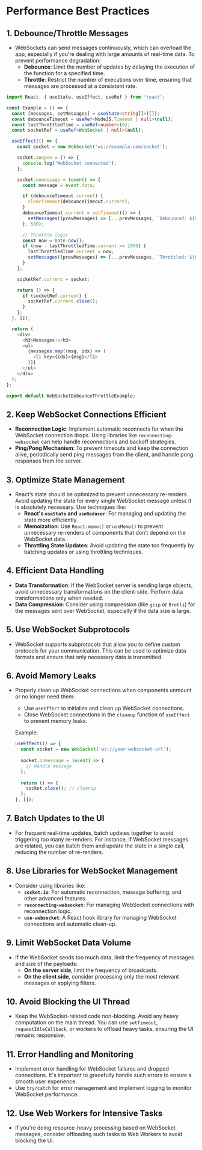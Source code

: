 # Performance Best Practices


## 1. **Debounce/Throttle Messages**
   - WebSockets can send messages continuously, which can overload the app, especially if you're dealing with large amounts of real-time data. To prevent performance degradation:
     - **Debounce**: Limit the number of updates by delaying the execution of the function for a specified time.
     - **Throttle**: Restrict the number of executions over time, ensuring that messages are processed at a consistent rate.

```ts
import React, { useState, useEffect, useRef } from 'react';

const Example = () => {
  const [messages, setMessages] = useState<string[]>([]);
  const debounceTimeout = useRef<NodeJS.Timeout | null>(null);
  const lastThrottledTime = useRef<number>(0);
  const socketRef = useRef<WebSocket | null>(null);

  useEffect(() => {
    const socket = new WebSocket('ws://example.com/socket');

    socket.onopen = () => {
      console.log('WebSocket connected');
    };

    socket.onmessage = (event) => {
      const message = event.data;

      if (debounceTimeout.current) {
        clearTimeout(debounceTimeout.current);
      }
      debounceTimeout.current = setTimeout(() => {
        setMessages((prevMessages) => [...prevMessages, `Debounced: ${message}`]);
      }, 500);

      // Throttle logic
      const now = Date.now();
      if (now - lastThrottledTime.current >= 1000) {
        lastThrottledTime.current = now;
        setMessages((prevMessages) => [...prevMessages, `Throttled: ${message}`]);
      }
    };

    socketRef.current = socket;

    return () => {
      if (socketRef.current) {
        socketRef.current.close();
      }
    };
  }, []);

  return (
    <div>
      <h3>Messages:</h3>
      <ul>
        {messages.map((msg, idx) => (
          <li key={idx}>{msg}</li>
        ))}
      </ul>
    </div>
  );
};

export default WebSocketDebounceThrottleExample;


```
## 2. **Keep WebSocket Connections Efficient**
   - **Reconnection Logic**: Implement automatic reconnects for when the WebSocket connection drops. Using libraries like `reconnecting-websocket` can help handle reconnections and backoff strategies.
   - **Ping/Pong Mechanism**: To prevent timeouts and keep the connection alive, periodically send ping messages from the client, and handle pong responses from the server.

## 3. **Optimize State Management**
   - React’s state should be optimized to prevent unnecessary re-renders. Avoid updating the state for every single WebSocket message unless it is absolutely necessary. Use techniques like:
     - **React's `useState` and `useReducer`**: For managing and updating the state more efficiently.
     - **Memoization**: Use `React.memo()` or `useMemo()` to prevent unnecessary re-renders of components that don’t depend on the WebSocket data.
     - **Throttling State Updates**: Avoid updating the state too frequently by batching updates or using throttling techniques.

## 4. **Efficient Data Handling**
   - **Data Transformation**: If the WebSocket server is sending large objects, avoid unnecessary transformations on the client-side. Perform data transformations only when needed.
   - **Data Compression**: Consider using compression (like `gzip` or `Brotli`) for the messages sent over WebSocket, especially if the data size is large.

## 5. **Use WebSocket Subprotocols**
   - WebSocket supports subprotocols that allow you to define custom protocols for your communication. This can be used to optimize data formats and ensure that only necessary data is transmitted.
   
## 6. **Avoid Memory Leaks**
   - Properly clean up WebSocket connections when components unmount or no longer need them:
     - Use `useEffect` to initialize and clean up WebSocket connections.
     - Close WebSocket connections in the `cleanup` function of `useEffect` to prevent memory leaks.

     Example:
     ```jsx
     useEffect(() => {
       const socket = new WebSocket('ws://your-websocket-url');
       
       socket.onmessage = (event) => {
         // Handle message
       };
       
       return () => {
         socket.close(); // Cleanup
       };
     }, []);
     ```

## 7. **Batch Updates to the UI**
   - For frequent real-time updates, batch updates together to avoid triggering too many re-renders. For instance, if WebSocket messages are related, you can batch them and update the state in a single call, reducing the number of re-renders.

## 8. **Use Libraries for WebSocket Management**
   - Consider using libraries like:
     - **`socket.io`**: For automatic reconnection, message buffering, and other advanced features.
     - **`reconnecting-websocket`**: For managing WebSocket connections with reconnection logic.
     - **`use-websocket`**: A React hook library for managing WebSocket connections and automatic clean-up.

## 9. **Limit WebSocket Data Volume**
   - If the WebSocket sends too much data, limit the frequency of messages and size of the payloads:
     - **On the server side**, limit the frequency of broadcasts.
     - **On the client side**, consider processing only the most relevant messages or applying filters.

## 10. **Avoid Blocking the UI Thread**
   - Keep the WebSocket-related code non-blocking. Avoid any heavy computation on the main thread. You can use `setTimeout`, `requestIdleCallback`, or workers to offload heavy tasks, ensuring the UI remains responsive.

## 11. **Error Handling and Monitoring**
   - Implement error handling for WebSocket failures and dropped connections. It's important to gracefully handle such errors to ensure a smooth user experience.
   - Use `try/catch` for error management and implement logging to monitor WebSocket performance.

## 12. **Use Web Workers for Intensive Tasks**
   - If you're doing resource-heavy processing based on WebSocket messages, consider offloading such tasks to Web Workers to avoid blocking the UI.

